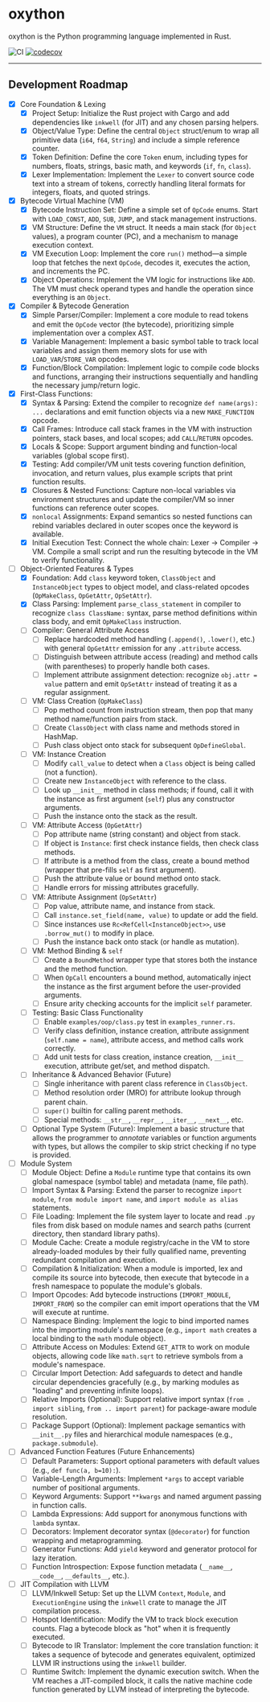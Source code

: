 # oxython

oxython is the Python programming language implemented in Rust.

![CI](https://github.com/gdonald/oxython/workflows/CI/badge.svg) [![codecov](https://codecov.io/gh/gdonald/oxython/graph/badge.svg?token=GQ4LA1VMRE)](https://codecov.io/gh/gdonald/oxython)

---

## Development Roadmap

- [x] Core Foundation & Lexing
    - [x] Project Setup: Initialize the Rust project with Cargo and add dependencies like `inkwell` (for JIT) and any chosen parsing helpers.
    - [x] Object/Value Type: Define the central `Object` struct/enum to wrap all primitive data (`i64`, `f64`, `String`) and include a simple reference counter.
    - [x] Token Definition: Define the core `Token` enum, including types for numbers, floats, strings, basic math, and keywords (`if`, `fn`, `class`).
    - [x] Lexer Implementation: Implement the `Lexer` to convert source code text into a stream of tokens, correctly handling literal formats for integers, floats, and quoted strings.

- [x] Bytecode Virtual Machine (VM)
    - [x] Bytecode Instruction Set: Define a simple set of `OpCode` enums. Start with `LOAD_CONST`, `ADD`, `SUB`, `JUMP`, and stack management instructions.
    - [x] VM Structure: Define the `VM` struct. It needs a main stack (for `Object` values), a program counter (PC), and a mechanism to manage execution context.
    - [x] VM Execution Loop: Implement the core `run()` method—a simple loop that fetches the next `OpCode`, decodes it, executes the action, and increments the PC.
    - [x] Object Operations: Implement the VM logic for instructions like `ADD`. The VM must check operand types and handle the operation since everything is an `Object`.

- [x] Compiler & Bytecode Generation
    - [x] Simple Parser/Compiler: Implement a core module to read tokens and emit the `OpCode` vector (the bytecode), prioritizing simple implementation over a complex AST.
    - [x] Variable Management: Implement a basic symbol table to track local variables and assign them memory slots for use with `LOAD_VAR`/`STORE_VAR` opcodes.
    - [x] Function/Block Compilation: Implement logic to compile code blocks and functions, arranging their instructions sequentially and handling the necessary jump/return logic.

- [x] First-Class Functions:
    - [x] Syntax & Parsing: Extend the compiler to recognize `def name(args): ...` declarations and emit function objects via a new `MAKE_FUNCTION` opcode.
    - [x] Call Frames: Introduce call stack frames in the VM with instruction pointers, stack bases, and local scopes; add `CALL`/`RETURN` opcodes.
    - [x] Locals & Scope: Support argument binding and function-local variables (global scope first).
    - [x] Testing: Add compiler/VM unit tests covering function definition, invocation, and return values, plus example scripts that print function results.
    - [x] Closures & Nested Functions: Capture non-local variables via environment structures and update the compiler/VM so inner functions can reference outer scopes.
    - [x] `nonlocal` Assignments: Expand semantics so nested functions can rebind variables declared in outer scopes once the keyword is available.
    - [x] Initial Execution Test: Connect the whole chain: Lexer $\rightarrow$ Compiler $\rightarrow$ VM. Compile a small script and run the resulting bytecode in the VM to verify functionality.

- [ ] Object-Oriented Features & Types
    - [x] Foundation: Add `class` keyword token, `ClassObject` and `InstanceObject` types to object model, and class-related opcodes (`OpMakeClass`, `OpGetAttr`, `OpSetAttr`).
    - [x] Class Parsing: Implement `parse_class_statement` in compiler to recognize `class ClassName:` syntax, parse method definitions within class body, and emit `OpMakeClass` instruction.
    - [ ] Compiler: General Attribute Access
        - [ ] Replace hardcoded method handling (`.append()`, `.lower()`, etc.) with general `OpGetAttr` emission for any `.attribute` access.
        - [ ] Distinguish between attribute access (reading) and method calls (with parentheses) to properly handle both cases.
        - [ ] Implement attribute assignment detection: recognize `obj.attr = value` pattern and emit `OpSetAttr` instead of treating it as a regular assignment.
    - [ ] VM: Class Creation (`OpMakeClass`)
        - [ ] Pop method count from instruction stream, then pop that many method name/function pairs from stack.
        - [ ] Create `ClassObject` with class name and methods stored in HashMap.
        - [ ] Push class object onto stack for subsequent `OpDefineGlobal`.
    - [ ] VM: Instance Creation
        - [ ] Modify `call_value` to detect when a `Class` object is being called (not a function).
        - [ ] Create new `InstanceObject` with reference to the class.
        - [ ] Look up `__init__` method in class methods; if found, call it with the instance as first argument (`self`) plus any constructor arguments.
        - [ ] Push the instance onto the stack as the result.
    - [ ] VM: Attribute Access (`OpGetAttr`)
        - [ ] Pop attribute name (string constant) and object from stack.
        - [ ] If object is `Instance`: first check instance fields, then check class methods.
        - [ ] If attribute is a method from the class, create a bound method (wrapper that pre-fills `self` as first argument).
        - [ ] Push the attribute value or bound method onto stack.
        - [ ] Handle errors for missing attributes gracefully.
    - [ ] VM: Attribute Assignment (`OpSetAttr`)
        - [ ] Pop value, attribute name, and instance from stack.
        - [ ] Call `instance.set_field(name, value)` to update or add the field.
        - [ ] Since instances use `Rc<RefCell<InstanceObject>>`, use `.borrow_mut()` to modify in place.
        - [ ] Push the instance back onto stack (or handle as mutation).
    - [ ] VM: Method Binding & `self`
        - [ ] Create a `BoundMethod` wrapper type that stores both the instance and the method function.
        - [ ] When `OpCall` encounters a bound method, automatically inject the instance as the first argument before the user-provided arguments.
        - [ ] Ensure arity checking accounts for the implicit `self` parameter.
    - [ ] Testing: Basic Class Functionality
        - [ ] Enable `examples/oop/class.py` test in `examples_runner.rs`.
        - [ ] Verify class definition, instance creation, attribute assignment (`self.name = name`), attribute access, and method calls work correctly.
        - [ ] Add unit tests for class creation, instance creation, `__init__` execution, attribute get/set, and method dispatch.
    - [ ] Inheritance & Advanced Behavior (Future)
        - [ ] Single inheritance with parent class reference in `ClassObject`.
        - [ ] Method resolution order (MRO) for attribute lookup through parent chain.
        - [ ] `super()` builtin for calling parent methods.
        - [ ] Special methods: `__str__`, `__repr__`, `__iter__`, `__next__`, etc.
    - [ ] Optional Type System (Future): Implement a basic structure that allows the programmer to *annotate* variables or function arguments with types, but allows the compiler to skip strict checking if no type is provided.

- [ ] Module System
    - [ ] Module Object: Define a `Module` runtime type that contains its own global namespace (symbol table) and metadata (name, file path).
    - [ ] Import Syntax & Parsing: Extend the parser to recognize `import module`, `from module import name`, and `import module as alias` statements.
    - [ ] File Loading: Implement the file system layer to locate and read `.py` files from disk based on module names and search paths (current directory, then standard library paths).
    - [ ] Module Cache: Create a module registry/cache in the VM to store already-loaded modules by their fully qualified name, preventing redundant compilation and execution.
    - [ ] Compilation & Initialization: When a module is imported, lex and compile its source into bytecode, then execute that bytecode in a fresh namespace to populate the module's globals.
    - [ ] Import Opcodes: Add bytecode instructions (`IMPORT_MODULE`, `IMPORT_FROM`) so the compiler can emit import operations that the VM will execute at runtime.
    - [ ] Namespace Binding: Implement the logic to bind imported names into the importing module's namespace (e.g., `import math` creates a local binding to the `math` module object).
    - [ ] Attribute Access on Modules: Extend `GET_ATTR` to work on module objects, allowing code like `math.sqrt` to retrieve symbols from a module's namespace.
    - [ ] Circular Import Detection: Add safeguards to detect and handle circular dependencies gracefully (e.g., by marking modules as "loading" and preventing infinite loops).
    - [ ] Relative Imports (Optional): Support relative import syntax (`from . import sibling`, `from .. import parent`) for package-aware module resolution.
    - [ ] Package Support (Optional): Implement package semantics with `__init__.py` files and hierarchical module namespaces (e.g., `package.submodule`).

- [ ] Advanced Function Features (Future Enhancements)
    - [ ] Default Parameters: Support optional parameters with default values (e.g., `def func(a, b=10):`).
    - [ ] Variable-Length Arguments: Implement `*args` to accept variable number of positional arguments.
    - [ ] Keyword Arguments: Support `**kwargs` and named argument passing in function calls.
    - [ ] Lambda Expressions: Add support for anonymous functions with `lambda` syntax.
    - [ ] Decorators: Implement decorator syntax (`@decorator`) for function wrapping and metaprogramming.
    - [ ] Generator Functions: Add `yield` keyword and generator protocol for lazy iteration.
    - [ ] Function Introspection: Expose function metadata (`__name__`, `__code__`, `__defaults__`, etc.).

- [ ] JIT Compilation with LLVM
    - [ ] LLVM/Inkwell Setup: Set up the LLVM `Context`, `Module`, and `ExecutionEngine` using the `inkwell` crate to manage the JIT compilation process.
    - [ ] Hotspot Identification: Modify the VM to track block execution counts. Flag a bytecode block as "hot" when it is frequently executed.
    - [ ] Bytecode to IR Translator: Implement the core translation function: it takes a sequence of bytecode and generates equivalent, optimized LLVM IR instructions using the `inkwell` builder.
    - [ ] Runtime Switch: Implement the dynamic execution switch. When the VM reaches a JIT-compiled block, it calls the native machine code function generated by LLVM instead of interpreting the bytecode.
